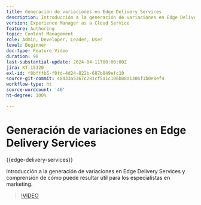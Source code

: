 ```yaml
---
title: Generación de variaciones en Edge Delivery Services
description: Introducción a la generación de variaciones en Edge Delivery Services y comprensión de cómo puede resultar útil para los especialistas en marketing.
version: Experience Manager as a Cloud Service
feature: Authoring
topic: Content Management
role: Admin, Developer, Leader, User
level: Beginner
doc-type: Feature Video
duration: 98
last-substantial-update: 2024-04-11T00:00:00Z
jira: KT-15320
exl-id: f8bfffb5-f8fd-4d24-822b-687b849efc10
source-git-commit: 48433a5367c281cf5a1c106b08a1306f1b0e8ef4
workflow-type: ht
source-wordcount: '46'
ht-degree: 100%

---
```


# Generación de variaciones en Edge Delivery Services

{{edge-delivery-services}}

Introducción a la generación de variaciones en Edge Delivery Services y comprensión de cómo puede resultar útil para los especialistas en marketing.

>[!VIDEO](https://video.tv.adobe.com/v/3438557/?learn=on&captions=spa)
